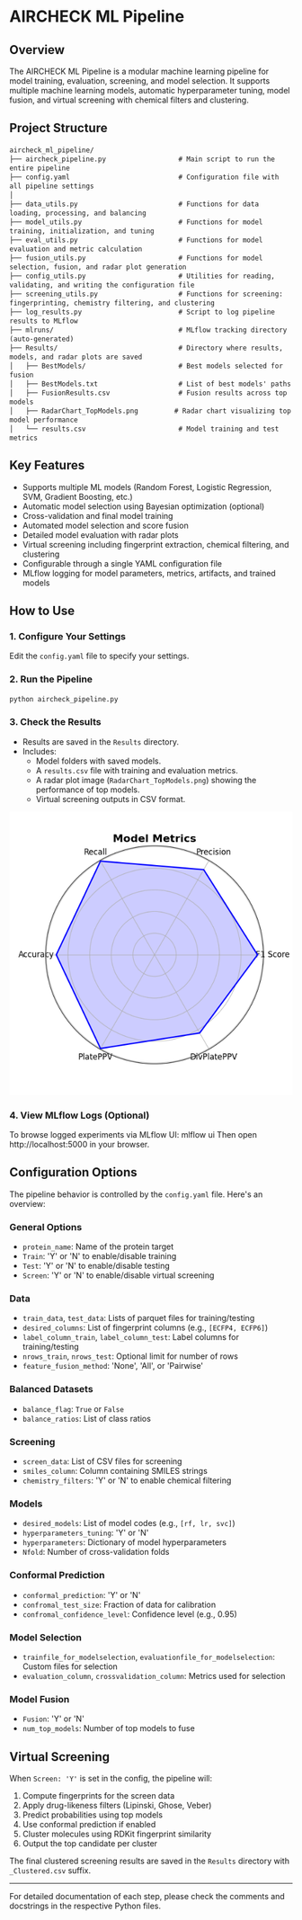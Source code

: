 # AIRCHECK ML Pipeline

## Overview

The AIRCHECK ML Pipeline is a modular machine learning pipeline for model training, evaluation, screening, and model selection. It supports multiple machine learning models, automatic hyperparameter tuning, model fusion, and virtual screening with chemical filters and clustering.

## Project Structure

```
aircheck_ml_pipeline/
├── aircheck_pipeline.py                  # Main script to run the entire pipeline
├── config.yaml                           # Configuration file with all pipeline settings
│
├── data_utils.py                         # Functions for data loading, processing, and balancing
├── model_utils.py                        # Functions for model training, initialization, and tuning
├── eval_utils.py                         # Functions for model evaluation and metric calculation
├── fusion_utils.py                       # Functions for model selection, fusion, and radar plot generation
├── config_utils.py                       # Utilities for reading, validating, and writing the configuration file
├── screening_utils.py                    # Functions for screening: fingerprinting, chemistry filtering, and clustering
├── log_results.py                        # Script to log pipeline results to MLflow
├── mlruns/                               # MLflow tracking directory (auto-generated)
├── Results/                              # Directory where results, models, and radar plots are saved
│   ├── BestModels/                       # Best models selected for fusion
│   ├── BestModels.txt                    # List of best models' paths
│   ├── FusionResults.csv                 # Fusion results across top models
│   ├── RadarChart_TopModels.png         # Radar chart visualizing top model performance
│   └── results.csv                       # Model training and test metrics
```

## Key Features

* Supports multiple ML models (Random Forest, Logistic Regression, SVM, Gradient Boosting, etc.)
* Automatic model selection using Bayesian optimization (optional)
* Cross-validation and final model training
* Automated model selection and score fusion
* Detailed model evaluation with radar plots
* Virtual screening including fingerprint extraction, chemical filtering, and clustering
* Configurable through a single YAML configuration file
* MLflow logging for model parameters, metrics, artifacts, and trained models

## How to Use

### 1. Configure Your Settings

Edit the `config.yaml` file to specify your settings.

### 2. Run the Pipeline

```bash
python aircheck_pipeline.py
```

### 3. Check the Results

* Results are saved in the `Results` directory.
* Includes:
  * Model folders with saved models.
  * A `results.csv` file with training and evaluation metrics.
  * A radar plot image (`RadarChart_TopModels.png`) showing the performance of top models.
  * Virtual screening outputs in CSV format.

<p align="center">
<img src="Results/RadarChart_TopModels.png" alt="Model Metrics" width="600"/>
</p>

### 4. View MLflow Logs (Optional)

To browse logged experiments via MLflow UI: mlflow ui
Then open http://localhost:5000 in your browser.


## Configuration Options

The pipeline behavior is controlled by the `config.yaml` file. Here's an overview:

### General Options
- `protein_name`: Name of the protein target
- `Train`: 'Y' or 'N' to enable/disable training
- `Test`: 'Y' or 'N' to enable/disable testing
- `Screen`: 'Y' or 'N' to enable/disable virtual screening

### Data
- `train_data`, `test_data`: Lists of parquet files for training/testing
- `desired_columns`: List of fingerprint columns (e.g., `[ECFP4, ECFP6]`)
- `label_column_train`, `label_column_test`: Label columns for training/testing
- `nrows_train`, `nrows_test`: Optional limit for number of rows
- `feature_fusion_method`: 'None', 'All', or 'Pairwise'

### Balanced Datasets
- `balance_flag`: `True` or `False`
- `balance_ratios`: List of class ratios

### Screening
- `screen_data`: List of CSV files for screening
- `smiles_column`: Column containing SMILES strings
- `chemistry_filters`: 'Y' or 'N' to enable chemical filtering

### Models
- `desired_models`: List of model codes (e.g., `[rf, lr, svc]`)
- `hyperparameters_tuning`: 'Y' or 'N'
- `hyperparameters`: Dictionary of model hyperparameters
- `Nfold`: Number of cross-validation folds

### Conformal Prediction
- `conformal_prediction`: 'Y' or 'N'
- `confromal_test_size`: Fraction of data for calibration
- `confromal_confidence_level`: Confidence level (e.g., 0.95)

### Model Selection
- `trainfile_for_modelselection`, `evaluationfile_for_modelselection`: Custom files for selection
- `evaluation_column`, `crossvalidation_column`: Metrics used for selection

### Model Fusion
- `Fusion`: 'Y' or 'N'
- `num_top_models`: Number of top models to fuse

## Virtual Screening

When `Screen: 'Y'` is set in the config, the pipeline will:
1. Compute fingerprints for the screen data
2. Apply drug-likeness filters (Lipinski, Ghose, Veber)
3. Predict probabilities using top models
4. Use conformal prediction if enabled
5. Cluster molecules using RDKit fingerprint similarity
6. Output the top candidate per cluster

The final clustered screening results are saved in the `Results` directory with `_Clustered.csv` suffix.

---

For detailed documentation of each step, please check the comments and docstrings in the respective Python files.
